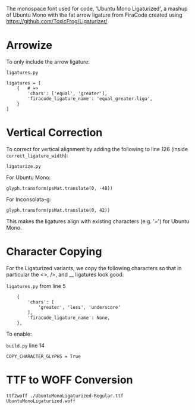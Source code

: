 The monospace font used for code, 'Ubuntu Mono Ligaturized',
a mashup of Ubuntu Mono with the fat arrow ligature from FiraCode
created using https://github.com/ToxicFrog/Ligaturizer/

# Arrowize

To only include the arrow ligature:

`ligatures.py`

```
ligatures = [
    {   # =>
        'chars': ['equal', 'greater'],
        'firacode_ligature_name': 'equal_greater.liga',
    }
]
```

# Vertical Correction

To correct for vertical alignment by adding the following to line 126 (inside `correct_ligature_width`):

`ligaturize.py`

For Ubuntu Mono:

```
glyph.transform(psMat.translate(0, -48))
```

For Inconsolata-g:

```
glyph.transform(psMat.translate(0, 42))
```

This makes the ligatures align with existing characters (e.g. '=') for Ubuntu Mono.

# Character Copying

For the Ligaturized variants, we copy the following characters so that in particular the <>, />, and __ ligatures look good:

`ligatures.py` from line 5

```
    {   
        'chars': [
            'greater', 'less', 'underscore'
        ],  
        'firacode_ligature_name': None,
    },  
```

To enable:

`build.py` line 14

```
COPY_CHARACTER_GLYPHS = True
```

# TTF to WOFF Conversion

```
ttf2woff ./UbuntuMonoLigaturized-Regular.ttf UbuntuMonoLigaturized.woff
```

